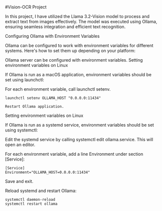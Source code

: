 #Vision-OCR Project

In this project, I have utilized the Llama 3.2-Vision model to process and extract text from images effectively. The model was executed using Ollama, ensuring seamless integration and efficient text recognition.


Configuring Ollama with Environment Variables

Ollama can be configured to work with environment variables for different systems. Here's how to set them up depending on your platform:

Ollama server can be configured with environment variables.
Setting environment variables on Linux

If Ollama is run as a macOS application, environment variables should be set using launchctl:

  For each environment variable, call launchctl setenv.

    launchctl setenv OLLAMA_HOST "0.0.0.0:11434"

    Restart Ollama application.

Setting environment variables on Linux

If Ollama is run as a systemd service, environment variables should be set using systemctl:

  Edit the systemd service by calling systemctl edit ollama.service. This will open an editor.

  For each environment variable, add a line Environment under section [Service]:

    [Service]
    Environment="OLLAMA_HOST=0.0.0.0:11434"

Save and exit.

Reload systemd and restart Ollama:

    systemctl daemon-reload
    systemctl restart ollama



